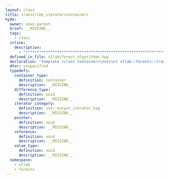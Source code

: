 ```yaml
---
layout: class
title: transcribe_iterator<Container>
hyde:
  owner: sean-parent
  brief: __MISSING__
  tags:
    - class
  inline:
    description:
      - "***********************************************************************************************"
  defined_in_file: stlab/forest_algorithms.hpp
  declaration: "template <class Container>\nstruct stlab::forests::transcribe_iterator;"
  dtor: unspecified
  typedefs:
    container_type:
      definition: Container
      description: __MISSING__
    difference_type:
      definition: void
      description: __MISSING__
    iterator_category:
      definition: std::output_iterator_tag
      description: __MISSING__
    pointer:
      definition: void
      description: __MISSING__
    reference:
      definition: void
      description: __MISSING__
    value_type:
      definition: void
      description: __MISSING__
  namespace:
    - stlab
    - forests
---
```

